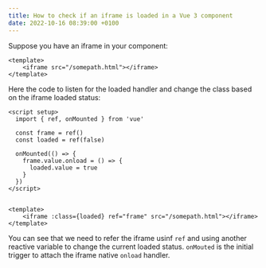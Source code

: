 ```yaml
---
title: How to check if an iframe is loaded in a Vue 3 component
date: 2022-10-16 08:39:00 +0100
---
```




Suppose you have an iframe in your component:

```vue
<template>
	<iframe src="/somepath.html"></iframe>
</template>
```

Here the code to listen for the loaded handler and change the class based on the iframe loaded status:

```vue
<script setup>
  import { ref, onMounted } from 'vue'
	
  const frame = ref()
  const loaded = ref(false)
  
  onMounted(() => {
    frame.value.onload = () => {
      loaded.value = true
    }
  })
</script>


<template>
	<iframe :class={loaded} ref="frame" src="/somepath.html"></iframe>
</template>
```

You can see that we need to refer the iframe usinf `ref` and using another reactive variable to change the current loaded status. `onMouted` is the initial trigger to attach the iframe native `onload` handler.